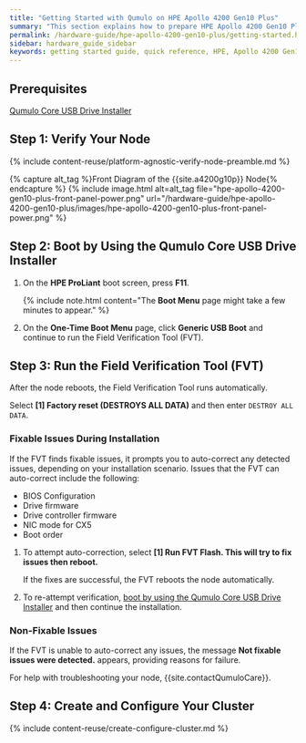 ```yaml
---
title: "Getting Started with Qumulo on HPE Apollo 4200 Gen10 Plus"
summary: "This section explains how to prepare HPE Apollo 4200 Gen10 Plus nodes for creating a Qumulo Core cluster. This guide is for system administrators, professional service providers, and colleagues in your organization who are responsible for installing and configuring server hardware."
permalink: /hardware-guide/hpe-apollo-4200-gen10-plus/getting-started.html
sidebar: hardware_guide_sidebar
keywords: getting started guide, quick reference, HPE, Apollo 4200 Gen10 Plus, verify node, field verification tool, FVT
---
```


## Prerequisites
<a href="https://docs.qumulo.com/administrator-guide/qumulo-core/creating-usb-drive-installer.html" class="no_icon">Qumulo Core USB Drive Installer</a>


## Step 1: Verify Your Node

{% include content-reuse/platform-agnostic-verify-node-preamble.md %}

   {% capture alt_tag %}Front Diagram of the {{site.a4200g10p}} Node{% endcapture %}
   {% include image.html alt=alt_tag file="hpe-apollo-4200-gen10-plus-front-panel-power.png" url="/hardware-guide/hpe-apollo-4200-gen10-plus/images/hpe-apollo-4200-gen10-plus-front-panel-power.png" %}

## Step 2: Boot by Using the Qumulo Core USB Drive Installer

1. On the **HPE ProLiant** boot screen, press **F11**.

   {% include note.html content="The **Boot Menu** page might take a few minutes to appear." %}

1. On the **One-Time Boot Menu** page, click **Generic USB Boot** and continue to run the Field Verification Tool (FVT).


## Step 3: Run the Field Verification Tool (FVT)

After the node reboots, the Field Verification Tool runs automatically.

Select **[1] Factory reset (DESTROYS ALL DATA)** and then enter `DESTROY ALL DATA`.


### Fixable Issues During Installation
If the FVT finds fixable issues, it prompts you to auto-correct any detected issues, depending on your installation scenario. Issues that the FVT can auto-correct include the following:

* BIOS Configuration
* Drive firmware
* Drive controller firmware
* NIC mode for CX5
* Boot order

1. To attempt auto-correction, select **[1] Run FVT Flash. This will try to fix issues then reboot.**

   If the fixes are successful, the FVT reboots the node automatically.

1. To re-attempt verification, [boot by using the Qumulo Core USB Drive Installer](#step-2-boot-by-using-the-qumulo-core-usb-drive-installer) and then continue the installation.


### Non-Fixable Issues
If the FVT is unable to auto-correct any issues, the message **Not fixable issues were detected.** appears, providing reasons for failure.

For help with troubleshooting your node, {{site.contactQumuloCare}}.

   
## Step 4: Create and Configure Your Cluster

{% include content-reuse/create-configure-cluster.md %}
